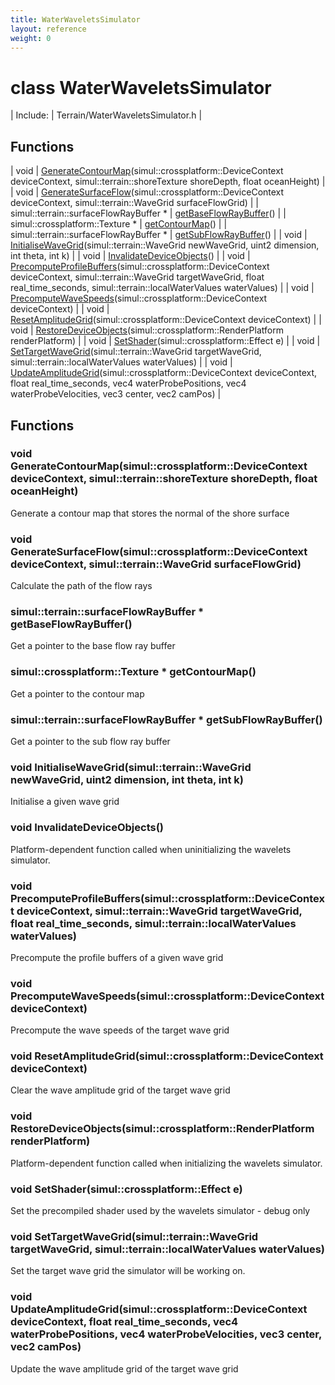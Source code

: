 ```yaml
---
title: WaterWaveletsSimulator
layout: reference
weight: 0
---
```

class WaterWaveletsSimulator
===

| Include: | Terrain/WaterWaveletsSimulator.h |



Functions
---

| void | [GenerateContourMap](#GenerateContourMap)(simul::crossplatform::DeviceContext deviceContext, simul::terrain::shoreTexture shoreDepth, float oceanHeight) |
| void | [GenerateSurfaceFlow](#GenerateSurfaceFlow)(simul::crossplatform::DeviceContext deviceContext, simul::terrain::WaveGrid surfaceFlowGrid) |
| simul::terrain::surfaceFlowRayBuffer * | [getBaseFlowRayBuffer](#getBaseFlowRayBuffer)() |
| simul::crossplatform::Texture * | [getContourMap](#getContourMap)() |
| simul::terrain::surfaceFlowRayBuffer * | [getSubFlowRayBuffer](#getSubFlowRayBuffer)() |
| void | [InitialiseWaveGrid](#InitialiseWaveGrid)(simul::terrain::WaveGrid newWaveGrid, uint2 dimension, int theta, int k) |
| void | [InvalidateDeviceObjects](#InvalidateDeviceObjects)() |
| void | [PrecomputeProfileBuffers](#PrecomputeProfileBuffers)(simul::crossplatform::DeviceContext deviceContext, simul::terrain::WaveGrid targetWaveGrid, float real_time_seconds, simul::terrain::localWaterValues waterValues) |
| void | [PrecomputeWaveSpeeds](#PrecomputeWaveSpeeds)(simul::crossplatform::DeviceContext deviceContext) |
| void | [ResetAmplitudeGrid](#ResetAmplitudeGrid)(simul::crossplatform::DeviceContext deviceContext) |
| void | [RestoreDeviceObjects](#RestoreDeviceObjects)(simul::crossplatform::RenderPlatform renderPlatform) |
| void | [SetShader](#SetShader)(simul::crossplatform::Effect e) |
| void | [SetTargetWaveGrid](#SetTargetWaveGrid)(simul::terrain::WaveGrid targetWaveGrid, simul::terrain::localWaterValues waterValues) |
| void | [UpdateAmplitudeGrid](#UpdateAmplitudeGrid)(simul::crossplatform::DeviceContext deviceContext, float real_time_seconds, vec4 waterProbePositions, vec4 waterProbeVelocities, vec3 center, vec2 camPos) |


Functions
---
<a name="GenerateContourMap"></a>
### void GenerateContourMap(simul::crossplatform::DeviceContext deviceContext, simul::terrain::shoreTexture shoreDepth, float oceanHeight)
Generate a contour map that stores the normal of the shore surface
<a name="GenerateSurfaceFlow"></a>
### void GenerateSurfaceFlow(simul::crossplatform::DeviceContext deviceContext, simul::terrain::WaveGrid surfaceFlowGrid)
Calculate the path of the flow rays
<a name="getBaseFlowRayBuffer"></a>
### simul::terrain::surfaceFlowRayBuffer * getBaseFlowRayBuffer()
Get a pointer to the base flow ray buffer
<a name="getContourMap"></a>
### simul::crossplatform::Texture * getContourMap()
Get a pointer to the contour map
<a name="getSubFlowRayBuffer"></a>
### simul::terrain::surfaceFlowRayBuffer * getSubFlowRayBuffer()
Get a pointer to the sub flow ray buffer
<a name="InitialiseWaveGrid"></a>
### void InitialiseWaveGrid(simul::terrain::WaveGrid newWaveGrid, uint2 dimension, int theta, int k)
Initialise a given wave grid
<a name="InvalidateDeviceObjects"></a>
### void InvalidateDeviceObjects()
Platform-dependent function called when uninitializing the wavelets simulator.
<a name="PrecomputeProfileBuffers"></a>
### void PrecomputeProfileBuffers(simul::crossplatform::DeviceContext deviceContext, simul::terrain::WaveGrid targetWaveGrid, float real_time_seconds, simul::terrain::localWaterValues waterValues)
Precompute the profile buffers of a given wave grid
<a name="PrecomputeWaveSpeeds"></a>
### void PrecomputeWaveSpeeds(simul::crossplatform::DeviceContext deviceContext)
Precompute the wave speeds of the target wave grid
<a name="ResetAmplitudeGrid"></a>
### void ResetAmplitudeGrid(simul::crossplatform::DeviceContext deviceContext)
Clear the wave amplitude grid of the target wave grid
<a name="RestoreDeviceObjects"></a>
### void RestoreDeviceObjects(simul::crossplatform::RenderPlatform renderPlatform)
Platform-dependent function called when initializing the wavelets simulator.
<a name="SetShader"></a>
### void SetShader(simul::crossplatform::Effect e)
Set the precompiled shader used by the wavelets simulator - debug only
<a name="SetTargetWaveGrid"></a>
### void SetTargetWaveGrid(simul::terrain::WaveGrid targetWaveGrid, simul::terrain::localWaterValues waterValues)
Set the target wave grid the simulator will be working on.
<a name="UpdateAmplitudeGrid"></a>
### void UpdateAmplitudeGrid(simul::crossplatform::DeviceContext deviceContext, float real_time_seconds, vec4 waterProbePositions, vec4 waterProbeVelocities, vec3 center, vec2 camPos)
Update the wave amplitude grid of the target wave grid
